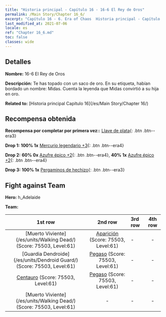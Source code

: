 ```yaml
---
title: "Historia principal - Capítulo 16 - 16-6 El Rey de Oros"
permalink: /Main Story/Chapter 16_6/
excerpt: "Capítulo 16 - 6. Era of Chaos  Historia principal - Capítulo 16_6. 16-6 El Rey de Oros"
last_modified_at: 2021-07-06
locale: es
ref: "Chapter 16_6.md"
toc: false
classes: wide
---
```


## Detalles

 **Nombre:** 16-6 El Rey de Oros

 **Descripción:** Te has topado con un saco de oro. En su etiqueta, habían bordado un nombre: Midas. Cuenta la leyenda que Midas convirtió a su hija en oro.

 **Related to:** [Historia principal Capítulo 16](/es/Main Story/Chapter 16/)

## Recompensa obtenida

 **Recompensa por completar por primera vez::** [Llave de plata](/ItemsES/con_693/){: .btn .btn--era3}

 **Drop 1:** **100% 1x** [Mercurio legendario +3](/ItemsES/mat_56/){: .btn .btn--era4}

 **Drop 2:** **60% 0x** [Azufre épico +2](/ItemsES/mat_50/){: .btn .btn--era4}, **40% 1x** [Azufre épico +2](/ItemsES/mat_50/){: .btn .btn--era4}

 **Drop 3:** **100% 1x** [Pergaminos de hechizo](/ItemsES/con_694/){: .btn .btn--era3}


## Fight against Team
 **Hero:** h_Adelaide

 **Team:**


  | 1st row | 2nd row | 3rd row | 4th row |
  |:----:|:----:|:----|:----:|
  | [Muerto Viviente](/es/units/Walking Dead/) (Score: 75503, Level:61)  | [Aparición](/es/units/Wight/) (Score: 75503, Level:61)  | - | - |
  | [Guardia Dendroide](/es/units/Dendroid Guard/) (Score: 75503, Level:61)  | [Pegaso](/es/units/Pegasus/) (Score: 75503, Level:61)  | - | - |
  | [Centauro](/es/units/Centaur/) (Score: 75503, Level:61)  | [Pegaso](/es/units/Pegasus/) (Score: 75503, Level:61)  | - | - |
  | [Muerto Viviente](/es/units/Walking Dead/) (Score: 75503, Level:61)  | - | - | - |


